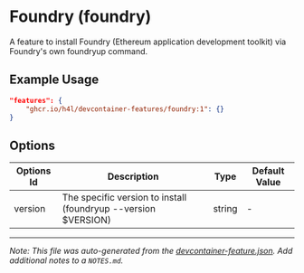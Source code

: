 
# Foundry (foundry)

A feature to install Foundry (Ethereum application development toolkit) via Foundry's own foundryup command.

## Example Usage

```json
"features": {
    "ghcr.io/h4l/devcontainer-features/foundry:1": {}
}
```

## Options

| Options Id | Description | Type | Default Value |
|-----|-----|-----|-----|
| version | The specific version to install (foundryup --version $VERSION) | string | - |



---

_Note: This file was auto-generated from the [devcontainer-feature.json](https://github.com/h4l/devcontainer-features/blob/main/src/foundry/devcontainer-feature.json).  Add additional notes to a `NOTES.md`._
